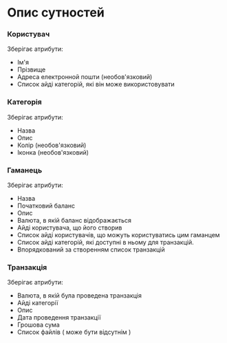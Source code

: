 ﻿# Опис сутностей

### Користувач
Зберігає атрибути:
- Ім'я
- Прізвище
- Адреса електронной пошти (необов'язковий)
- Список айді категорій, які він може використовувати

### Категорія
Зберігає атрибути:
- Назва
- Опис
- Колір  (необов'язковий)
- Іконка (необов'язковий)

### Гаманець
Зберігає атрибути:
- Назва
- Початковий баланс
- Опис
- Валюта, в якій баланс відображається
- Айді користувача, що його створив
- Список айді користувачів, що можуть користуватись цим гаманцем
- Список айді категорій,  які доступні в ньому для транзакцій.
- Впорядкований за створенням список транзакцій

### Транзакція
Зберігає атрибути:
- Валюта, в якій була проведена транзакція
- Айді категорії
- Опис
- Дата проведення транзакції
- Грошова сума
- Список файлів ( може бути відсутнім )
